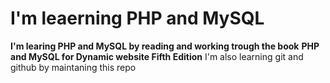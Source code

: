 # I'm leaerning PHP and MySQL
**I'm learing PHP and MySQL by reading and working trough the book**
**PHP and MySQL for Dynamic website Fifth Edition**
I'm also learning git and github by maintaning this repo